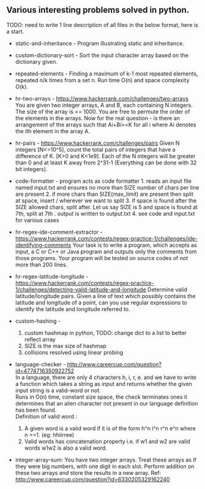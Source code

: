 Various interesting problems solved in python.
-----------------------------------------
TODO: need to write 1 line description of all files in the below format, here is a start.

- static-and-inheritance - Program illustrating static and inheritance.

- custom-dictionary-sort - Sort the input character array based on the dictionary given.

- repeated-elements - Finding a maximum of k-1 most repeated elements, repeated n/k times from a set n. Run time O(n) and space complexity O(k).

- hr-two-arrays - https://www.hackerrank.com/challenges/two-arrays
You are given two integer arrays, A and B, each containing N integers. The size of the array is <= 1000. You are free to permute the order of the elements in the arrays.
Now for the real question - is there an arrangement of the arrays such that Ai+Bi>=K for all i where Ai denotes the ith element in the array A.

- hr-pairs - https://www.hackerrank.com/challenges/pairs
Given N integers [N<=10^5], count the total pairs of integers that have a difference of K. [K>0 and K<1e9]. Each of the N integers will be greater than 0 and at least K away from 2^31-1 (Everything can be done with 32 bit integers).

- code-formatter - program acts as code formatter
      1. reads an input file named input.txt and ensures no more than SIZE number of chars per line are present
      2. if more chars than SIZE(max_limit) are present then split at space, insert / wherever we want to split
      3. if space is found after the SIZE allowed chars, split after. Let us say SIZE is 5 and space is found at 7th, split at 7th . output is written to output.txt
      4. see code and input.txt for various cases

- hr-regex-ide-comment-extractor - https://www.hackerrank.com/contests/regex-practice-1/challenges/ide-identifying-comments
 Your task is to write a program, which accepts as input, a C or C++ or Java program and outputs only the comments from those programs. Your program will be tested on source codes of not more than 200 lines.

- hr-regex-latitude-longitude - https://www.hackerrank.com/contests/regex-practice-1/challenges/detecting-valid-latitude-and-longitude
Determine valid latitude/longitude pairs. Given a line of text which possibly contains the latitude and longitude of a point, can you use regular expressions to identify the latitude and longitude referred to.

- custom-hashing - 
    1. custom hashmap in python, TODO: change dict to a list to better reflect array
    2. SIZE is the max size of hashmap
    3. collisions resolved using linear probing

- language-checker - http://www.careercup.com/question?id=4774716350922752<br>In a language, there are only 4 characters h, i, r, e. and we have to write a function which takes a string as input and returns whether the given input string is a valid-word or not.<br>
Runs in O(n) time, constant size space, the check terminates ones it determines that an alien character not present in our language definition has been found.<br>
Definition of valid word : 
    1. A given word is a valid word if it is of the form h^n i^n r^n e^n where n >=1. (eg: hhiirree) 
    2. Valid words has concatenation property i.e. if w1 and w2 are valid words w1w2 is also a valid word.

- integer-array-sum: You have two integer arrays. Treat these arrays as if they were big numbers,
with one digit in each slot. Perform addition on these two arrays and store the results in a new array. Ref: http://www.careercup.com/question?id=6330205329162240
